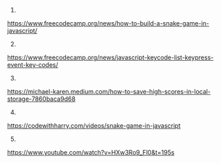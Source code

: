 1. 
https://www.freecodecamp.org/news/how-to-build-a-snake-game-in-javascript/

2.
https://www.freecodecamp.org/news/javascript-keycode-list-keypress-event-key-codes/

3.
https://michael-karen.medium.com/how-to-save-high-scores-in-local-storage-7860baca9d68

4.
https://codewithharry.com/videos/snake-game-in-javascript

5.
https://www.youtube.com/watch?v=HXw3Ro9_Fl0&t=195s

